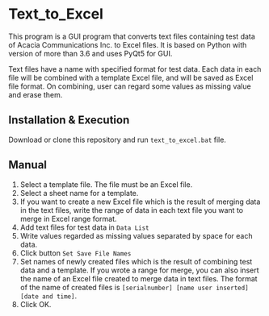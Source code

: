 # Text_to_Excel

This program is a GUI program that converts text files containing test data of Acacia Communications Inc. to Excel
files. It is based on Python with version of more than 3.6 and uses PyQt5 for GUI.

Text files have a name with specified format for test data. Each data in each file will be combined with
a template Excel file, and will be saved as Excel file format. On combining, user can regard some values as 
missing value and erase them. 


## Installation & Execution
Download or clone this repository and run ```text_to_excel.bat``` file.

## Manual
1. Select a template file. The file must be an Excel file.
2. Select a sheet name for a template.
3. If you want to create a new Excel file which is the result of merging data in the text files,
write the range of data in each text file you want to merge in Excel range format.
4. Add text files for test data in ```Data List```
5. Write values regarded as missing values separated by space for each data.
6. Click button ```Set Save File Names```
7. Set names of newly created files which is the result of combining test data and a template.
If you wrote a range for merge, you can also insert the name of an Excel file created to merge data in
text files. The format of the name of created files is ```[serialnumber] [name user inserted] [date and time]```.
8. Click OK.
